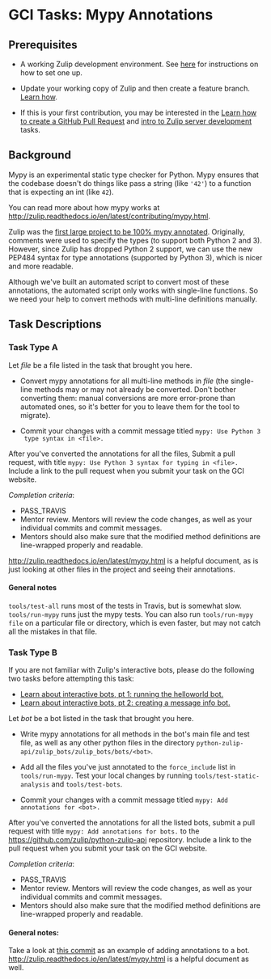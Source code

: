 # GCI Tasks: Mypy Annotations

## Prerequisites

* A working Zulip development environment. See
  [here](https://github.com/zulip/zulip-gci/blob/master/README.md) for instructions
  on how to set one up.

* Update your working copy of Zulip and then create a feature branch. [Learn
  how](../../before-every-task.md).

* If this is your first contribution, you may be interested in the
  [Learn how to create a GitHub Pull Request](https://codein.withgoogle.com/dashboard/tasks/4884433561714688/) and
  [intro to Zulip server development](https://codein.withgoogle.com/dashboard/tasks/5165908538425344/) tasks.

## Background

Mypy is an experimental static type checker for Python. Mypy ensures that
the codebase doesn't do things like pass a string (like `'42'`) to a function
that is expecting an int (like `42`).

You can read more about how mypy works at
http://zulip.readthedocs.io/en/latest/contributing/mypy.html.

Zulip was the
[first large project to be 100% mypy annotated](https://blog.zulip.org/2016/10/13/static-types-in-python-oh-mypy/).
Originally, comments were used to specify the types (to support both
Python 2 and 3).  However, since Zulip has dropped Python 2 support,
we can use the new PEP484 syntax for type annotations (supported by
Python 3), which is nicer and more readable.

Although we've built an automated script to convert most of these
annotations, the automated script only works with single-line
functions.  So we need your help to convert methods with multi-line
definitions manually.

## Task Descriptions

### Task Type A

Let *file* be a file listed in the task that brought you here.

* Convert mypy annotations for all multi-line methods in *file* (the
  single-line methods may or may not already be converted.  Don't
  bother converting them: manual conversions are more error-prone than
  automated ones, so it's better for you to leave them for the tool to
  migrate).

* Commit your changes with a commit message titled `mypy: Use Python 3
  type syntax in <file>.`

After you've converted the annotations for all the files, Submit a pull request,
with title  `mypy: Use Python 3 syntax for typing in <file>.`
  Include a link to the pull request when you submit your task on the GCI website.

*Completion criteria*:
* PASS_TRAVIS
* Mentor review. Mentors will review the code changes, as well as your
  individual commits and commit messages.
* Mentors should also make sure that the modified method definitions
  are line-wrapped properly and readable.

http://zulip.readthedocs.io/en/latest/mypy.html is a helpful document, as is
just looking at other files in the project and seeing their annotations.

#### General notes

`tools/test-all` runs most of the tests in Travis, but is somewhat slow.
`tools/run-mypy` runs just the mypy tests. You can also run
`tools/run-mypy file` on a particular file or directory, which is even faster,
but may not catch all the mistakes in that file.

### Task Type B

If you are not familiar with Zulip's interactive bots, please do the following
two tasks before attempting this task:

* [Learn about interactive bots, pt 1: running the helloworld bot.](https://codein.withgoogle.com/tasks/4753673148170240/)
* [Learn about interactive bots, pt 2: creating a message info bot.](https://codein.withgoogle.com/tasks/4787585941504000/)

Let *bot* be a bot listed in the task that brought you here.

* Write mypy annotations for all methods in the bot's main file and test
  file, as well as any other python files in the directory
  `python-zulip-api/zulip_bots/zulip_bots/bots/<bot>`.

* Add all the files you've just annotated to the `force_include` list in
  `tools/run-mypy`. Test your local changes by running
  `tools/test-static-analysis` and `tools/test-bots`.

* Commit your changes with a commit message titled `mypy: Add annotations for <bot>.`

After you've converted the annotations for all the listed bots, submit
a pull request with title  `mypy: Add annotations for bots.` to the
https://github.com/zulip/python-zulip-api repository. Include a link to
the pull request when you submit your task on the GCI website.

*Completion criteria*:
* PASS_TRAVIS
* Mentor review. Mentors will review the code changes, as well as your
  individual commits and commit messages.
* Mentors should also make sure that the modified method definitions
  are line-wrapped properly and readable.

#### General notes:

Take a look at
[this commit](https://github.com/zulip/python-zulip-api/commit/8cd310493a99dc95a949983a45206c0de8980df1)
as an example of adding annotations to a bot.
http://zulip.readthedocs.io/en/latest/mypy.html is a helpful document as well.
